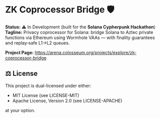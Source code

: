 # ZK Coprocessor Bridge 🛡️

**Status:** ⚠️ In Development (built for the **Solana Cypherpunk Hackathon**)   
**Tagline:** Privacy coprocessor for Solana: bridge Solana to Aztec private functions via Ethereum using Wormhole VAAs — with finality guarantees and replay‑safe L1→L2 queues.

**Project Page:** https://arena.colosseum.org/projects/explore/zk-coprocessor-bridge

## ⚖️ License
This project is dual-licensed under either:

- MIT License (see LICENSE-MIT)
- Apache License, Version 2.0 (see LICENSE-APACHE)

at your option.  

